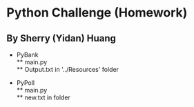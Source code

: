 # Python Challenge (Homework)

## By Sherry (Yidan) Huang

* PyBank  
** main.py  
** Output.txt in '../Resources' folder

* PyPoll  
** main.py  
** new.txt in folder
